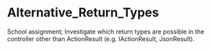 # Alternative_Return_Types

School assignment; Investigate which return types are possible in the controller other than ActionResult (e.g. IActionResult, JsonResult). 
